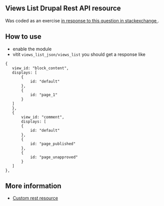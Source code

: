 ## Views List Drupal Rest API resource

Was coded as an exercise [in response to this question in stackexchange ](https://drupal.stackexchange.com/questions/277586/export-json-sitemap-of-views).

## How to use
- enable the module 
- vitit `views_list_json/views_list` you should get a response like
 ```
{
    view_id: "block_content",
    displays: [
        {
            id: "default"
        },
        {
            id: "page_1"
        }
    ]
    },
    {
        view_id: "comment",
        displays: [
        {
            id: "default"
        },
        {
            id: "page_published"
        },
        {
            id: "page_unapproved"
        }
    ]
},
 ```

## More information
- [Custom rest resource](https://www.drupal.org/docs/8/api/restful-web-services-api/custom-rest-resources)